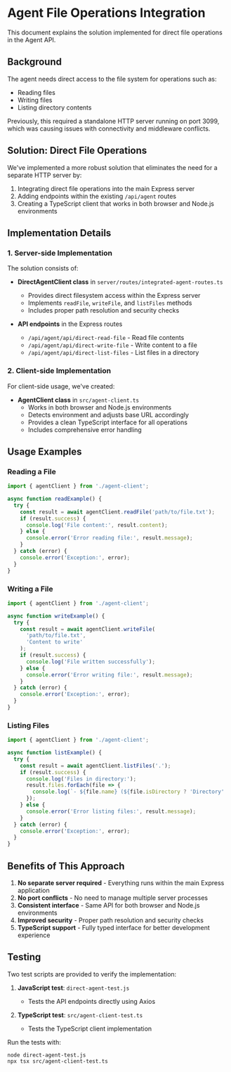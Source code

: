 # Agent File Operations Integration

This document explains the solution implemented for direct file operations in the Agent API.

## Background

The agent needs direct access to the file system for operations such as:
- Reading files
- Writing files
- Listing directory contents

Previously, this required a standalone HTTP server running on port 3099, which was causing issues with connectivity and middleware conflicts.

## Solution: Direct File Operations

We've implemented a more robust solution that eliminates the need for a separate HTTP server by:

1. Integrating direct file operations into the main Express server
2. Adding endpoints within the existing `/api/agent` routes
3. Creating a TypeScript client that works in both browser and Node.js environments

## Implementation Details

### 1. Server-side Implementation

The solution consists of:

- **DirectAgentClient class** in `server/routes/integrated-agent-routes.ts`
  - Provides direct filesystem access within the Express server
  - Implements `readFile`, `writeFile`, and `listFiles` methods
  - Includes proper path resolution and security checks

- **API endpoints** in the Express routes
  - `/api/agent/api/direct-read-file` - Read file contents
  - `/api/agent/api/direct-write-file` - Write content to a file
  - `/api/agent/api/direct-list-files` - List files in a directory

### 2. Client-side Implementation

For client-side usage, we've created:

- **AgentClient class** in `src/agent-client.ts`
  - Works in both browser and Node.js environments
  - Detects environment and adjusts base URL accordingly
  - Provides a clean TypeScript interface for all operations
  - Includes comprehensive error handling

## Usage Examples

### Reading a File

```typescript
import { agentClient } from './agent-client';

async function readExample() {
  try {
    const result = await agentClient.readFile('path/to/file.txt');
    if (result.success) {
      console.log('File content:', result.content);
    } else {
      console.error('Error reading file:', result.message);
    }
  } catch (error) {
    console.error('Exception:', error);
  }
}
```

### Writing a File

```typescript
import { agentClient } from './agent-client';

async function writeExample() {
  try {
    const result = await agentClient.writeFile(
      'path/to/file.txt',
      'Content to write'
    );
    if (result.success) {
      console.log('File written successfully');
    } else {
      console.error('Error writing file:', result.message);
    }
  } catch (error) {
    console.error('Exception:', error);
  }
}
```

### Listing Files

```typescript
import { agentClient } from './agent-client';

async function listExample() {
  try {
    const result = await agentClient.listFiles('.');
    if (result.success) {
      console.log('Files in directory:');
      result.files.forEach(file => {
        console.log(`- ${file.name} (${file.isDirectory ? 'Directory' : 'File'})`);
      });
    } else {
      console.error('Error listing files:', result.message);
    }
  } catch (error) {
    console.error('Exception:', error);
  }
}
```

## Benefits of This Approach

1. **No separate server required** - Everything runs within the main Express application
2. **No port conflicts** - No need to manage multiple server processes
3. **Consistent interface** - Same API for both browser and Node.js environments
4. **Improved security** - Proper path resolution and security checks
5. **TypeScript support** - Fully typed interface for better development experience

## Testing

Two test scripts are provided to verify the implementation:

1. **JavaScript test**: `direct-agent-test.js`
   - Tests the API endpoints directly using Axios

2. **TypeScript test**: `src/agent-client-test.ts`
   - Tests the TypeScript client implementation

Run the tests with:
```
node direct-agent-test.js
npx tsx src/agent-client-test.ts
```